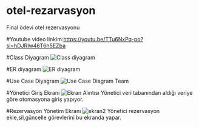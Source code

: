 # otel-rezarvasyon
Final ödevi otel rezervasyonu

#Youtube video linkim:https://youtu.be/TTu6NxPq-po?si=hDJRIw46T6h5EZba

#Class Diyagram
![Class diyagram](https://github.com/user-attachments/assets/c4604f53-37f0-4eea-9d1a-c590df5fdd30)

#ER diyagram
![ER diyagram](https://github.com/user-attachments/assets/75d0900b-7496-4bb2-92bc-23283c3c5bb1)

#Use Case Diyagram
![Use Case Diagram Team](https://github.com/user-attachments/assets/f2763b77-b836-44fc-a705-974434edcaab)

#Yönetici Giriş Ekranı
![Ekran Alıntısı](https://github.com/user-attachments/assets/67e6ae2e-7ae7-432c-86b3-fc8884841406)
Yönetici veri tabanından aldığı veriye göre otomasyona giriş yapıyor.

#Rezervasyon Yönetim Ekranı
![ekran2](https://github.com/user-attachments/assets/f70801bd-254c-4b85-a340-3261c914fdc7)
Yönetici rezervasyon ekle,sil,güncelle görevlerini bu ekranda yapar.


